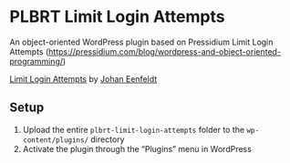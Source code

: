 # PLBRT Limit Login Attempts

An object-oriented WordPress plugin based on Pressidium Limit Login Attempts 
(https://pressidium.com/blog/wordpress-and-object-oriented-programming/)

[Limit Login Attempts](https://wordpress.org/plugins/limit-login-attempts/) 
by [Johan Eenfeldt](https://profiles.wordpress.org/johanee/) 

## Setup

1. Upload the entire `plbrt-limit-login-attempts` folder to the `wp-content/plugins/` directory
2. Activate the plugin through the “Plugins” menu in WordPress
